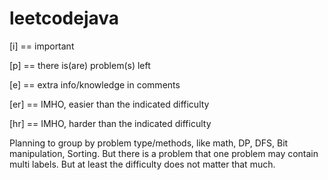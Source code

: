 # leetcodejava

[i] == important

[p] == there is(are) problem(s) left

[e] == extra info/knowledge in comments

[er] == IMHO, easier than the indicated difficulty

[hr] == IMHO, harder than the indicated difficulty

Planning to group by problem type/methods, like math, DP, DFS, Bit manipulation, Sorting.
But there is a problem that one problem may contain multi labels. But at least the difficulty does not matter that much.